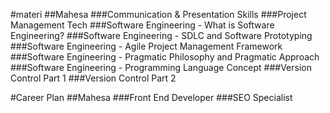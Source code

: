#materi
##Mahesa
###Communication & Presentation Skills
###Project Management Tech
###Software Engineering - What is Software Engineering?
###Software Engineering - SDLC and Software Prototyping
###Software Engineering - Agile Project Management Framework
###Software Engineering - Pragmatic Philosophy and Pragmatic Approach
###Software Engineering - Programming Language Concept
###Version Control Part 1
###Version Control Part 2

#Career Plan
##Mahesa
###Front End Developer
###SEO Specialist